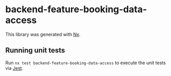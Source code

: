 # backend-feature-booking-data-access

This library was generated with [Nx](https://nx.dev).

## Running unit tests

Run `nx test backend-feature-booking-data-access` to execute the unit tests via [Jest](https://jestjs.io).
